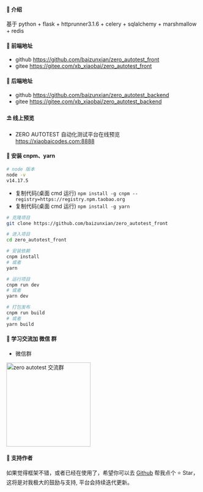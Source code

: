 #### 🌈 介绍

基于 python + flask + httprunner3.1.6 + celery + sqlalchemy + marshmallow + redis

#### 💒 前端地址
- github 
https://github.com/baizunxian/zero_autotest_front
- gitee
https://gitee.com/xb_xiaobai/zero_autotest_front
#### 💒 后端地址
- github
  https://github.com/baizunxian/zero_autotest_backend
- gitee
  https://gitee.com/xb_xiaobai/zero_autotest_backend
#### ⛱️ 线上预览

- ZERO AUTOTEST 自动化测试平台在线预览 <a href="https://xiaobaicodes.com:8888" target="_blank">https://xiaobaicodes.com:8888</a>

#### 🚧 安装 cnpm、yarn

```bash
# node 版本
node -v 
v14.17.5
```

- 复制代码(桌面 cmd 运行) `npm install -g cnpm --registry=https://registry.npm.taobao.org`
- 复制代码(桌面 cmd 运行) `npm install -g yarn`

```bash
# 克隆项目
git clone https://github.com/baizunxian/zero_autotest_front

# 进入项目
cd zero_autotest_front

# 安装依赖
cnpm install 
# 或者
yarn

# 运行项目
cnpm run dev
# 或者 
yarn dev

# 打包发布
cnpm run build
# 或者 
yarn build
```

#### 💯 学习交流加 微信 群

- 微信群
<img src="https://img.xiaobaicodes.com/img/1/1654158004576/33DACDE5-304F-4767-877A-462C8EC4AD4B.jpeg" width="220" height="220" alt="zero autotest 交流群" title="zero autotest 交流群"/>
  
#### 💌 支持作者

如果觉得框架不错，或者已经在使用了，希望你可以去 <a target="_blank" href="https://github.com/baizunxian/zero_autotest_backend">Github</a> 帮我点个 ⭐ Star，这将是对我极大的鼓励与支持, 平台会持续迭代更新。
